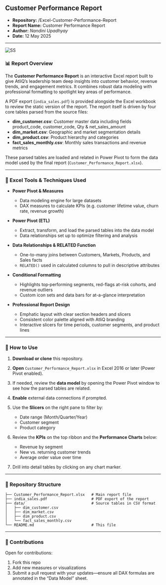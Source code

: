 ## Customer Performance Report

- **Repository:** /Excel-Customer-Performance-Report
- **Report Name:** Customer Performance Report
- **Author:** *Nandini Upadhyay*
- **Date:** 12 May 2025

---

![SS](https://github.com/user-attachments/assets/a0e626cb-5077-4570-9916-e9d0d83161ee)


### 📊 Report Overview

The **Customer Performance Report** is an interactive Excel report built to give AtliQ’s leadership team deep insights into customer behavior, revenue trends, and engagement metrics. It combines robust data modeling with professional formatting to spotlight key areas of performance.

A PDF export (`india_sales.pdf`) is provided alongside the Excel workbook to review the static version of the report. The report itself is driven by four core tables parsed from the source files:

* **dim\_customer.csv**: Customer master data including fields product_code,	customer_code,	Qty &	net_sales_amount
* **dim\_market.csv**: Geographic and market segmentation details
* **dim\_product.csv**: Product hierarchy and categories
* **fact\_sales\_monthly.csv**: Monthly sales transactions and revenue metrics

These parsed tables are loaded and related in Power Pivot to form the data model used by the final report (`Customer_Performance_Report.xlsx`).

---

### 🔧 Excel Tools & Techniques Used

* **Power Pivot & Measures**

  * Data modeling engine for large datasets
  * DAX measures to calculate KPIs (e.g. customer lifetime value, churn rate, revenue growth)

* **Power Pivot (ETL)**

  * Extract, transform, and load the parsed tables into the data model
  * Data relationships set up to optimize filtering and analysis

* **Data Relationships & RELATED Function**

  * One-to-many joins between Customers, Markets, Products, and Sales facts
  * `RELATED()` used in calculated columns to pull in descriptive attributes

* **Conditional Formatting**

  * Highlights top‐performing segments, red-flags at-risk cohorts, and revenue outliers
  * Custom icon sets and data bars for at-a-glance interpretation

* **Professional Report Design**

  * Emphatic layout with clear section headers and slicers
  * Consistent color palette aligned with AtliQ branding
  * Interactive slicers for time periods, customer segments, and product lines

---

### 🚀 How to Use

1. **Download or clone** this repository.
2. **Open** `Customer_Performance_Report.xlsx` in Excel 2016 or later (Power Pivot enabled).
3. If needed, review the **data model** by opening the Power Pivot window to see how the parsed tables are related.
4. **Enable** external data connections if prompted.
5. Use the **Slicers** on the right pane to filter by:

   * Date range (Month/Quarter/Year)
   * Customer segment
   * Product category
6. Review the **KPIs** on the top ribbon and the **Performance Charts** below:

   * Revenue by segment
   * New vs. returning customer trends
   * Average order value over time
7. Drill into detail tables by clicking on any chart marker.

---

### 📂 Repository Structure

```
├── Customer_Performance_Report.xlsx   # Main report file
├── india_sales.pdf                    # PDF export of the report
├── data/                              # Source tables in CSV format
│   ├── dim_customer.csv
│   ├── dim_market.csv
│   ├── dim_product.csv
│   └── fact_sales_monthly.csv
└── README.md                          # This file
```

---

### 🤝 Contributions

Open for contributions:

1. Fork this repo
2. Add new measures or visualizations
3. Submit a pull request with your updates—ensure all DAX formulas are annotated in the “Data Model” sheet.


